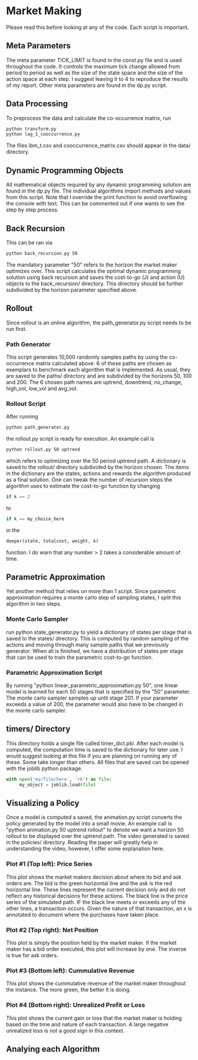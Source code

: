 # Market Making

Please read this before looking at any of the code. Each script is important.

## Meta Parameters

The meta parameter TICK_LIMIT is found in the const.py file and is used throughout the code. It controls the maximum tick change allowed from period to period as well as the size of the state space and the size of the action space at each step. I suggest leaving it to 4 to reproduce the results of my report. Other meta parameters are found in the dp.py script.

## Data Processing

To preprocess the data and calculate the co-occurrence matrix, run

```bash
python transform.py
python lag_1_cooccurrence.py
```

The files ibm_t.csv and cooccurrence_matrix.csv should appear in the data/ directory.

## Dynamic Programming Objects

All mathematical objects required by any dynamic programming solution are found in the dp.py file. The individual algorithms import methods and values from this script.
Note that I override the print function to avoid overflowing the console with text. This can be commented out if one wants to see the step by step process.

## Back Recursion

This can be ran via
```bash
python back_recursion.py 50
```

The mandatory parameter "50" refers to the horizon the market maker optimizes over. This script calculates the optimal dynamic programming solution using back recursion and saves the cost-to-go (J) and action (U) objects to the back_recursion/ directory. This directory should be further subdivided by the horizon parameter specified above.

## Rollout

Since rollout is an online algorithm, the path_generator.py script needs to be run first.

### Path Generator

This script generates 10,000 randomly samples paths by using the co-occurrence matrix calculated above. 6 of these paths are chosen as exemplars to benchmark each algorithm that is implemented. As usual, they are saved to the paths/ directory and are subdivided by the horizons 50, 100 and 200. The 6 chosen path names are uptrend, downtrend, no_change, high_vol, low_vol and avg_vol. 

### Rollout Script

After running

```bash
python path_generator.py
```

the rollout.py script is ready for execution. An example call is

```bash
python rollout.py 50 uptrend
```
which refers to optimizing over the 50 period uptrend path. A dictionary is saved to the rollout/ directory subdivided by the horizon chosen. The items in the dictionary are the states, actions and rewards the algorithm produced as a final solution. One can tweak the number of recursion steps the algorithm uses to estimate the cost-to-go function by changing
```python
if k == 2
```
to
```python
if k == my_choice_here
```
in the
```python
deeper(state, totalcost, weight, k)
```
function. I do warn that any number > 2 takes a considerable amount of time.

## Parametric Approximation

Yet another method that relies on more than 1 script. Since parametric approximation requires a monte carlo step of sampling states, I split this algorithm in two steps.

### Monte Carlo Sampler

run python state_generator.py to yield a dictionary of states per stage that is saved to the states/ directory. This is computed by random sampling of the actions and moving
through many sample paths that we previously generator. When all is finished, we have a distribution of states per stage that can be used to train the parametric cost-to-go function.

### Parametric Approximation Script

By running "python linear_parametric_approximation.py 50", one linear model is learned for each 50 stages that is specified by the "50" parameter. The monte carlo sampler samples up until
stage 201. If your parameter exceeds a value of 200, the parameter would also have to be changed in the monte carlo sampler.

## timers/ Directory

This directory holds a single file called timer_dict.pkl. After each model is computed, the computation time is saved to the dictionary for later use. I would suggest looking at this
file if you are planning on running any of these. Some take longer than others. All files that are saved can be opened with the joblib python package.

```python
with open('my/file/here', 'rb') as file:
     my_object = joblib.load(file)
``` 

## Visualizing a Policy

Once a model is computed a saved, the animation.py script converts the policy generated by the model into a small movie. An example call is "python animation.py 50 uptrend rollout" to denote 
we want a horizon 50 rollout to be displayed over the uptrend path. The video generated is saved in the policies/ directory. Reading the paper will greatly help in understanding the video,
however, I offer some explanation here.

### Plot #1 (Top left): Price Series

This plot shows the market makers decision about where its bid and ask orders are. The bid is the green horizontal line and the ask is the red horizontal line. These lines represent the current
decision only and do not reflect any historical decisions for these actions. The black line is the price series of the simulated path. IF the black line meets or exceeds any of the other lines,
a transaction occurs. Given the nature of that transaction, an x is annotated to document where the purchases have taken place.

### Plot #2 (Top right): Net Position

This plot is simply the position held by the market maker. If the market maker has a bid order executed, this plot will increase by one. The inverse is true for ask orders.

### Plot #3 (Bottom left): Cummulative Revenue

This plot shows the cummulative revenue of the market maker throughout the instance. The more green, the better it is doing.

### Plot #4 (Bottom right): Unrealized Profit or Loss

This plot shows the current gain or loss that the market maker is holding based on the time and nature of each transaction. A large negative unrealized loss is not a good sign in this context.

## Analying each Algorithm




